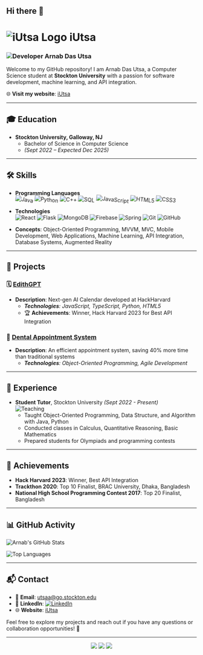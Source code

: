 ## Hi there 👋

# ![iUtsa Logo]([https://img.icons8.com/external-flaticons-lineal-color-flat-icons/64/000000/external-coding-education-and-school-flaticons-lineal-color-flat-icons.png](https://icons8.com/icon/80976/boy)) iUtsa

### ![Developer](https://img.icons8.com/color/48/000000/developer.png) Arnab Das Utsa

Welcome to my GitHub repository! I am Arnab Das Utsa, a Computer Science student at **Stockton University** with a passion for software development, machine learning, and API integration.

🌐 **Visit my website**: [iUtsa](https://iutsa.vercel.app)

---

## 🎓 Education
- **Stockton University, Galloway, NJ**
  - Bachelor of Science in Computer Science
  - _(Sept 2022 – Expected Dec 2025)_

---

## 🛠 Skills

- **Programming Languages**  
  <img src="https://img.icons8.com/color/48/000000/java-coffee-cup-logo--v1.png" alt="Java" style="animation: spin 2s linear infinite;" />
  <img src="https://img.icons8.com/color/48/000000/python--v1.png" alt="Python" style="animation: spin 2s linear infinite;" />
  <img src="https://img.icons8.com/color/48/000000/c-plus-plus-logo.png" alt="C++" style="animation: spin 2s linear infinite;" />
  <img src="https://img.icons8.com/color/48/000000/sql.png" alt="SQL" style="animation: spin 2s linear infinite;" />
  <img src="https://img.icons8.com/color/48/000000/javascript--v1.png" alt="JavaScript" style="animation: spin 2s linear infinite;" />
  <img src="https://img.icons8.com/color/48/000000/html-5--v1.png" alt="HTML5" style="animation: spin 2s linear infinite;" />
  <img src="https://img.icons8.com/color/48/000000/css3.png" alt="CSS3" style="animation: spin 2s linear infinite;" />

- **Technologies**  
  <img src="https://img.icons8.com/color/48/000000/react-native.png" alt="React" style="animation: bounce 2s infinite;" />
  <img src="https://img.icons8.com/ios-filled/48/000000/flask.png" alt="Flask" style="animation: bounce 2s infinite;" />
  <img src="https://img.icons8.com/color/48/000000/mongodb.png" alt="MongoDB" style="animation: bounce 2s infinite;" />
  <img src="https://img.icons8.com/color/48/000000/firebase.png" alt="Firebase" style="animation: bounce 2s infinite;" />
  <img src="https://img.icons8.com/color/48/000000/spring-logo.png" alt="Spring" style="animation: bounce 2s infinite;" />
  <img src="https://img.icons8.com/color/48/000000/git.png" alt="Git" style="animation: bounce 2s infinite;" />
  <img src="https://img.icons8.com/ios-glyphs/48/000000/github.png" alt="GitHub" style="animation: bounce 2s infinite;" />

- **Concepts**: Object-Oriented Programming, MVVM, MVC, Mobile Development, Web Applications, Machine Learning, API Integration, Database Systems, Augmented Reality

---

## 🚀 Projects

### 🗓️ [EdithGPT](https://devpost.com/software/edith-brshpa)
- **Description**: Next-gen AI Calendar developed at HackHarvard  
  - _**Technologies**: JavaScript, TypeScript, Python, HTML5_  
  - 🏆 **Achievements**: Winner, Hack Harvard 2023 for Best API Integration

### 🦷 [Dental Appointment System](https://github.com/iUtsa/Dental_Appointment_System)
- **Description**: An efficient appointment system, saving 40% more time than traditional systems  
  - _**Technologies**: Object-Oriented Programming, Agile Development_

---

## 💼 Experience

- **Student Tutor**, Stockton University _(Sept 2022 - Present)_  
  ![Teaching](https://img.icons8.com/color/48/000000/teacher.png)  
  - Taught Object-Oriented Programming, Data Structure, and Algorithm with Java, Python  
  - Conducted classes in Calculus, Quantitative Reasoning, Basic Mathematics  
  - Prepared students for Olympiads and programming contests  

---

## 🏅 Achievements

- **Hack Harvard 2023**: Winner, Best API Integration  
- **Trackthon 2020**: Top 10 Finalist, BRAC University, Dhaka, Bangladesh  
- **National High School Programming Contest 2017**: Top 20 Finalist, Bangladesh  

---

## 📊 GitHub Activity
![Arnab's GitHub Stats](https://github-readme-stats.vercel.app/api?username=iUtsa&show_icons=true&theme=radical)

![Top Languages](https://github-readme-stats.vercel.app/api/top-langs/?username=iUtsa&layout=compact&theme=radical)

---

## 📬 Contact

- 📧 **Email**: utsaa@go.stockton.edu  
- 💼 **LinkedIn**: [![LinkedIn](https://img.icons8.com/color/48/000000/linkedin.png)](https://www.linkedin.com/in/arnab-das-utsa-0b57a81a4/)
- 🌐 **Website**: [iUtsa](https://iutsa.vercel.app)

Feel free to explore my projects and reach out if you have any questions or collaboration opportunities! 🙌

---

<p align="center">
  <img src="https://img.shields.io/badge/JavaScript-Dynamic-blue?style=for-the-badge&logo=javascript&logoColor=white" />
  <img src="https://img.shields.io/badge/API-Integration-green?style=for-the-badge&logo=postman&logoColor=white" />
  <img src="https://img.shields.io/badge/Open%20Source-Love-red?style=for-the-badge&logo=github&logoColor=white" />
</p>

<style>
  /* CSS Animations for Icons */
  @keyframes spin {
    0% { transform: rotate(0deg); }
    100% { transform: rotate(360deg); }
  }
  @keyframes bounce {
    0%, 100% { transform: translateY(0); }
    50% { transform: translateY(-10px); }
  }
</style>
